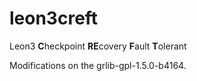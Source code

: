 # leon3creft

Leon3 **C**heckpoint **RE**covery **F**ault **T**olerant

Modifications on the grlib-gpl-1.5.0-b4164.
